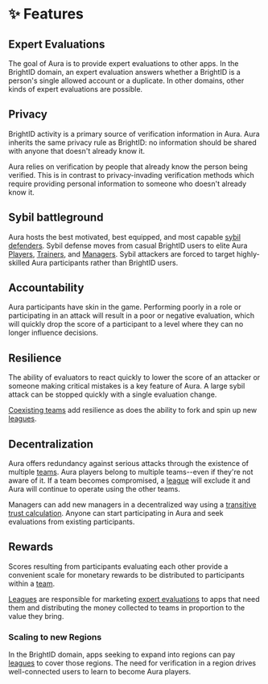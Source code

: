 # ✨ Features

## Expert Evaluations

The goal of Aura is to provide expert evaluations to other apps. In the BrightID domain, an expert evaluation answers whether a BrightID is a person's single allowed account or a duplicate. In other domains, other kinds of expert evaluations are possible.

## Privacy

BrightID activity is a primary source of verification information in Aura. Aura inherits the same privacy rule as BrightID: no information should be shared with anyone that doesn't already know it.

Aura relies on verification by people that already know the person being verified. This is in contrast to privacy-invading verification methods which require providing personal information to someone who doesn't already know it.

## Sybil battleground <a href="#sybil-battleground" id="sybil-battleground"></a>

Aura hosts the best motivated, best equipped, and most capable [sybil defenders](https://en.wikipedia.org/wiki/Sybil_attack). Sybil defense moves from casual BrightID users to elite Aura [Players](broken-reference), [Trainers](../advanced-roles/trainers.md), and [Managers](../advanced-roles/managers.md). Sybil attackers are forced to target highly-skilled Aura participants rather than BrightID users.

## Accountability

Aura participants have skin in the game. Performing poorly in a role or participating in an attack will result in a poor or negative evaluation, which will quickly drop the score of a participant to a level where they can no longer influence decisions.

## Resilience

The ability of evaluators to react quickly to lower the score of an attacker or someone making critical mistakes is a key feature of Aura. A large sybil attack can be stopped quickly with a single evaluation change.

[Coexisting teams](../advanced-roles/teams.md) add resilience as does the ability to fork and spin up new [leagues](../advanced-roles/teams.md#leagues).

## Decentralization

Aura offers redundancy against serious attacks through the existence of multiple [teams](../advanced-roles/teams.md). Aura players belong to multiple teams--even if they're not aware of it. If a team becomes compromised, a [league](../advanced-roles/teams.md#leagues) will exclude it and Aura will continue to operate using the other teams.

Managers can add new managers in a decentralized way using a [transitive trust calculation](../advanced-roles/managers.md#manager-scores). Anyone can start participating in Aura and seek evaluations from existing participants.

## Rewards

Scores resulting from participants evaluating each other provide a convenient scale for monetary rewards to be distributed to participants within a [team](../advanced-roles/teams.md).

[Leagues](../advanced-roles/teams.md#leagues) are responsible for marketing [expert evaluations](how-aura-works.md#expert-evaluations) to apps that need them and distributing the money collected to teams in proportion to the value they bring.

### Scaling to new Regions

In the BrightID domain, apps seeking to expand into regions can pay [leagues](../advanced-roles/teams.md#leagues) to cover those regions. The need for verification in a region drives well-connected users to learn to become Aura players.&#x20;
